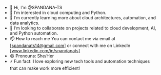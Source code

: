 - 👋 Hi, I’m @SPANDANA-TS
- 👀 I’m interested in cloud computing and Python.
- 🌱 I’m currently learning more about cloud architectures, automation, and data analytics.
- 💞️  I’m looking to collaborate on projects related to cloud development, AI, and Python automation.
- 📫 How to reach me You can contact me via email at [spandanats14@gmail.com] or connect with me on LinkedIn [www.linkedin.com/in/spandanats]
- 😄 Pronouns: She/Her
- ⚡ Fun fact: I love exploring new tech tools and automation techniques that can make work more efficient!

